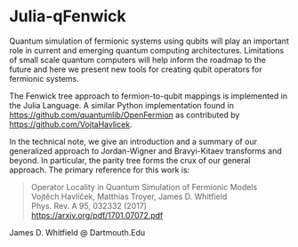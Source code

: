# Julia-qFenwick

Quantum simulation of fermionic systems using qubits will play an important role in current and
emerging quantum computing architectures. Limitations of small scale quantum computers will
help inform the roadmap to the future and here we present new tools for creating qubit operators
for fermionic systems. 

The Fenwick tree approach to fermion-to-qubit mappings is implemented in the Julia Language. A similar Python implementation found in https://github.com/quantumlib/OpenFermion as contributed by https://github.com/VojtaHavlicek.


In the technical note, we give an introduction and a summary of our generalized
approach to Jordan-Wigner and Bravyi-Kitaev transforms and beyond. In particular, the
parity tree forms the crux of our general approach. The primary reference for this work is:

 > Operator Locality in Quantum Simulation of Fermionic Models  
 > Vojtěch Havlíček, Matthias Troyer, James D. Whitfield  
 > Phys. Rev. A 95, 032332 (2017)  
 > https://arxiv.org/pdf/1701.07072.pdf  


James D. Whitfield @ Dartmouth.Edu
